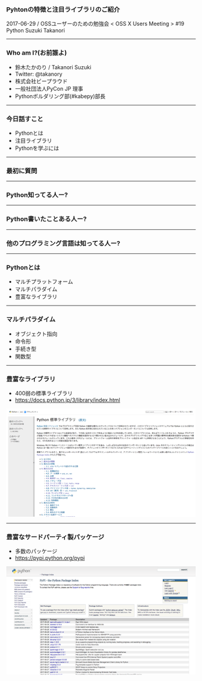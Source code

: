 ### Pyhtonの特徴と注目ライブラリのご紹介

2017-06-29 / OSSユーザーのための勉強会 < OSS X Users Meeting > #19 Python
Suzuki Takanori

---

### Who am I?(お前誰よ)

* 鈴木たかのり / Takanori Suzuki
* Twitter: @takanory
* 株式会社ビープラウド
* 一般社団法人PyCon JP 理事
* Pythonボルダリング部(#kabepy)部長

---

### 今日話すこと

* Pythonとは
* 注目ライブラリ
* Pythonを学ぶには

---

### 最初に質問

---

### Python知ってる人ー?

---

### Python書いたことある人ー?

---

### 他のプログラミング言語は知ってる人ー?

---

### Pythonとは

* マルチプラットフォーム
* マルチパラダイム
* 豊富なライブラリ

---

### マルチパラダイム

* オブジェクト指向
* 命令形
* 手続き型
* 関数型

---

### 豊富なライブラリ

* 400弱の標準ライブラリ
* https://docs.python.jp/3/library/index.html

![標準ライブラリ](images/standard-library.png)

---

### 豊富なサードパーティ製パッケージ

* 多数のパッケージ
* https://pypi.python.org/pypi

![PyPI](images/pypi.png)

